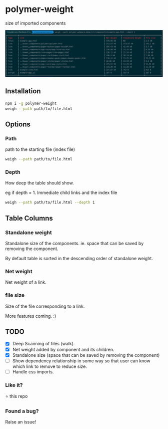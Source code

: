 # polymer-weight
size of imported components

![screenshot](screenshots/screenshot.png)

## Installation

```sh
npm i -g polymer-weight
weigh --path path/to/file.html
```

## Options

### Path

path to the starting file (index file)
```sh
weigh --path path/to/file.html
```
### Depth

How deep the table should show.

eg if depth = 1. Immediate child links and the index file
```sh
weigh --path path/to/file.html --depth 1
```

## Table Columns

### Standalone weight

Standalone size of the components. ie. space that can be saved by removing the component.

By default table is sorted in the descending order of standalone weight.

### Net weight

Net weight of a link.

### file size

Size of the file corresponding to a link.

More features coming. :)


## TODO

- [x] Deep Scanning of files (walk).
- [x] Net weight added by component and its children.
- [x] Standalone size (space that can be saved by removing the component)
- [ ] Show dependency relationship in some way so that user can know which link to remove to reduce size.
- [ ] Handle css imports.

### Like it?

:star: this repo

### Found a bug?

Raise an issue!
